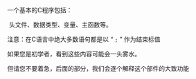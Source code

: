 一个基本的C程序包括：

​	头文件、数据类型、变量、主函数等。

注意：在C语言中绝大多数语句都是以 “ `;` ” 作为结束标值



如果您是初学者，看到这些内容可能会一头雾水。



但请您不要着急，后面的部分，我们会逐个解释这个部件的大致功能

